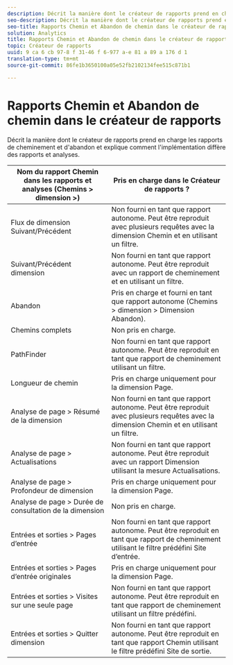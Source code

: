 ```yaml
---
description: Décrit la manière dont le créateur de rapports prend en charge les rapports de cheminement et d'abandon et explique comment l'implémentation diffère des rapports et analyses.
seo-description: Décrit la manière dont le créateur de rapports prend en charge les rapports de cheminement et d'abandon et explique comment l'implémentation diffère des rapports et analyses.
seo-title: Rapports Chemin et Abandon de chemin dans le créateur de rapports
solution: Analytics
title: Rapports Chemin et Abandon de chemin dans le créateur de rapports
topic: Créateur de rapports
uuid: 9 ca 6 cb 97-8 f 31-46 f 6-977 a-e 81 a 89 a 176 d 1
translation-type: tm+mt
source-git-commit: 86fe1b3650100a05e52fb2102134fee515c871b1

---
```



# Rapports Chemin et Abandon de chemin dans le créateur de rapports

Décrit la manière dont le créateur de rapports prend en charge les rapports de cheminement et d'abandon et explique comment l'implémentation diffère des rapports et analyses.

| Nom du rapport Chemin dans les rapports et analyses (Chemins &gt; dimension &gt;) | Pris en charge dans le Créateur de rapports ? |
|--- |--- |
| Flux de dimension Suivant/Précédent | Non fourni en tant que rapport autonome. Peut être reproduit avec plusieurs requêtes avec la dimension Chemin et en utilisant un filtre. |
| Suivant/Précédent  dimension | Non fourni en tant que rapport autonome. Peut être reproduit avec un rapport de cheminement et en utilisant un filtre. |
| Abandon | Pris en charge et fourni en tant que rapport autonome (Chemins &gt; dimension &gt; Dimension Abandon). |
| Chemins complets | Non pris en charge. |
| PathFinder | Non fourni en tant que rapport autonome. Peut être reproduit en tant que rapport de cheminement utilisant un filtre. |
| Longueur de chemin | Pris en charge uniquement pour la dimension Page. |
| Analyse de page &gt;  Résumé de la dimension | Non fourni en tant que rapport autonome. Peut être reproduit avec plusieurs requêtes avec la dimension Chemin et en utilisant un filtre. |
| Analyse de page &gt; Actualisations | Non fourni en tant que rapport autonome. Peut être reproduit avec un rapport Dimension utilisant la mesure Actualisations. |
| Analyse de page &gt; Profondeur de dimension | Pris en charge uniquement pour la dimension Page. |
| Analyse de page &gt; Durée de consultation de la dimension | Non pris en charge. |
| Entrées et sorties &gt; Pages d’entrée | Non fourni en tant que rapport autonome. Peut être reproduit en tant que rapport de cheminement utilisant le filtre prédéfini Site d’entrée. |
| Entrées et sorties &gt; Pages d’entrée originales | Pris en charge uniquement pour la dimension Page. |
| Entrées et sorties &gt; Visites sur une seule page | Non fourni en tant que rapport autonome. Peut être reproduit en tant que rapport de cheminement utilisant un filtre prédéfini. |
| Entrées et sorties &gt; Quitter  dimension | Non fourni en tant que rapport autonome. Peut être reproduit en tant que rapport Chemin utilisant le filtre prédéfini Site de sortie. |